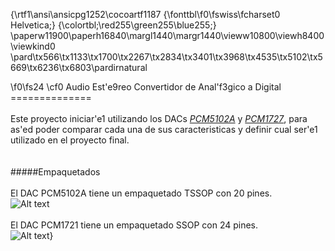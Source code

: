 {\rtf1\ansi\ansicpg1252\cocoartf1187
{\fonttbl\f0\fswiss\fcharset0 Helvetica;}
{\colortbl;\red255\green255\blue255;}
\paperw11900\paperh16840\margl1440\margr1440\vieww10800\viewh8400\viewkind0
\pard\tx566\tx1133\tx1700\tx2267\tx2834\tx3401\tx3968\tx4535\tx5102\tx5669\tx6236\tx6803\pardirnatural

\f0\fs24 \cf0 Audio Est\'e9reo Convertidor de Anal\'f3gico a Digital\
==============\
\
Este proyecto iniciar\'e1 utilizando los DACs [*PCM5102A*](http://www.ti.com/product/pcm5102a) y [*PCM1727*](http://www.ti.com/product/pcm1727), para as\'ed poder comparar cada una de sus caracteristicas y definir cual ser\'e1 utilizado en el proyecto final.\
\
\
#####Empaquetados\
\
El DAC PCM5102A tiene un empaquetado TSSOP con 20 pines.\
![Alt text](/Digital-to-Analog-Converter/Data/1.png)\
\
El DAC PCM1721 tiene un empaquetado SSOP con 24 pines.\
![Alt text](/Digital-to-Analog-Converter/Data/2.png "A = 7.90-8.50")}